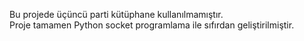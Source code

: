 Bu projede üçüncü parti kütüphane kullanılmamıştır.  
Proje tamamen Python socket programlama ile sıfırdan geliştirilmiştir.
